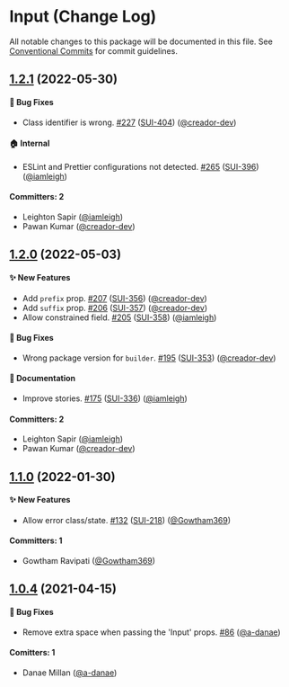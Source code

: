 # Input (Change Log)

All notable changes to this package will be documented in this file. See [Conventional Commits](https://conventionalcommits.org/) for commit guidelines.

## [1.2.1](https://www.npmjs.com/package/@wpmudev/react-input/v/1.2.1) (2022-05-30)

#### 🐛 Bug Fixes

- Class identifier is wrong. [#227](https://github.com/wpmudev/shared-ui-react/pull/227) ([SUI-404](https://incsub.atlassian.net/browse/SUI-404)) ([@creador-dev](https://github.com/creador-dev))

#### 🏠 Internal

- ESLint and Prettier configurations not detected. [#265](https://github.com/wpmudev/shared-ui-react/pull/265) ([SUI-396](https://incsub.atlassian.net/browse/SUI-396)) ([@iamleigh](https://github.com/iamleigh))

#### Committers: 2

- Leighton Sapir ([@iamleigh](https://github.com/iamleigh))
- Pawan Kumar ([@creador-dev](https://github.com/creador-dev))

## [1.2.0](https://www.npmjs.com/package/@wpmudev/react-input/v/1.2.0) (2022-05-03)

#### ✨ New Features

- Add `prefix` prop. [#207](https://github.com/wpmudev/shared-ui-react/pull/207) ([SUI-356](https://incsub.atlassian.net/browse/SUI-356)) ([@creador-dev](https://github.com/creador-dev))
- Add `suffix` prop. [#206](https://github.com/wpmudev/shared-ui-react/pull/206) ([SUI-357](https://incsub.atlassian.net/browse/SUI-357)) ([@creador-dev](https://github.com/creador-dev))
- Allow constrained field. [#205](https://github.com/wpmudev/shared-ui-react/pull/205) ([SUI-358](https://incsub.atlassian.net/browse/SUI-358)) ([@iamleigh](https://github.com/iamleigh))

#### 🐛 Bug Fixes

- Wrong package version for `builder`. [#195](https://github.com/wpmudev/shared-ui-react/pull/195) ([SUI-353](https://incsub.atlassian.net/browse/SUI-353)) ([@creador-dev](https://github.com/creador-dev))

#### 📝 Documentation

- Improve stories. [#175](https://github.com/wpmudev/shared-ui-react/pull/175) ([SUI-336](https://incsub.atlassian.net/browse/SUI-336)) ([@iamleigh](https://github.com/iamleigh))

#### Committers: 2

- Leighton Sapir ([@iamleigh](https://github.com/iamleigh))
- Pawan Kumar ([@creador-dev](https://github.com/creador-dev))

## [1.1.0](https://www.npmjs.com/package/@wpmudev/react-input/v/1.1.0) (2022-01-30)

#### ✨ New Features

- Allow error class/state. [#132](https://github.com/wpmudev/shared-ui-react/pull/132) ([SUI-218](https://incsub.atlassian.net/browse/SUI-218)) ([@Gowtham369](https://github.com/Gowtham369))

#### Committers: 1

- Gowtham Ravipati ([@Gowtham369](https://github.com/Gowtham369))

## [1.0.4](https://www.npmjs.com/package/@wpmudev/react-input/v/1.0.4) (2021-04-15)

#### 🐛 Bug Fixes

- Remove extra space when passing the 'Input' props. [#86](https://github.com/wpmudev/shared-ui-react/pull/86) ([@a-danae](https://github.com/a-danae))

#### Comitters: 1

- Danae Millan ([@a-danae](https://github.com/a-danae))
